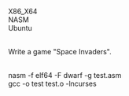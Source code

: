 X86_X64<br>
NASM<br>
Ubuntu<br><br>

Write a game "Space Invaders".<br><br>

nasm -f elf64 -F dwarf -g test.asm<br>
gcc -o test test.o -lncurses 